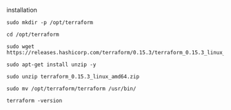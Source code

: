 installation

```
sudo mkdir -p /opt/terraform
```

```
cd /opt/terraform
```
```
sudo wget https://releases.hashicorp.com/terraform/0.15.3/terraform_0.15.3_linux_amd64.zip
```

```
sudo apt-get install unzip -y
```

```
sudo unzip terraform_0.15.3_linux_amd64.zip
```

```
sudo mv /opt/terraform/terraform /usr/bin/
```

```
terraform -version
```
